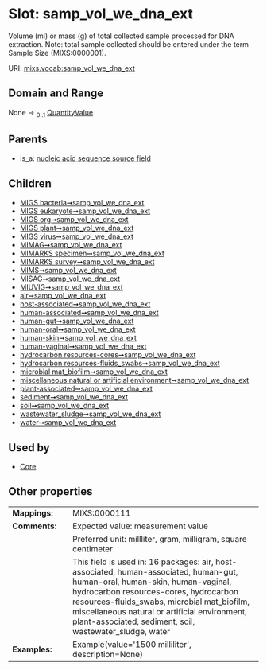 
# Slot: samp_vol_we_dna_ext


Volume (ml) or mass (g) of total collected sample processed for DNA extraction. Note: total sample collected should be entered under the term Sample Size (MIXS:0000001).

URI: [mixs.vocab:samp_vol_we_dna_ext](https://w3id.org/mixs/vocab/samp_vol_we_dna_ext)


## Domain and Range

None &#8594;  <sub>0..1</sub> [QuantityValue](QuantityValue.md)

## Parents

 *  is_a: [nucleic acid sequence source field](nucleic_acid_sequence_source_field.md)

## Children

 *  [MIGS bacteria➞samp_vol_we_dna_ext](MIGS_bacteria_samp_vol_we_dna_ext.md)
 *  [MIGS eukaryote➞samp_vol_we_dna_ext](MIGS_eukaryote_samp_vol_we_dna_ext.md)
 *  [MIGS org➞samp_vol_we_dna_ext](MIGS_org_samp_vol_we_dna_ext.md)
 *  [MIGS plant➞samp_vol_we_dna_ext](MIGS_plant_samp_vol_we_dna_ext.md)
 *  [MIGS virus➞samp_vol_we_dna_ext](MIGS_virus_samp_vol_we_dna_ext.md)
 *  [MIMAG➞samp_vol_we_dna_ext](MIMAG_samp_vol_we_dna_ext.md)
 *  [MIMARKS specimen➞samp_vol_we_dna_ext](MIMARKS_specimen_samp_vol_we_dna_ext.md)
 *  [MIMARKS survey➞samp_vol_we_dna_ext](MIMARKS_survey_samp_vol_we_dna_ext.md)
 *  [MIMS➞samp_vol_we_dna_ext](MIMS_samp_vol_we_dna_ext.md)
 *  [MISAG➞samp_vol_we_dna_ext](MISAG_samp_vol_we_dna_ext.md)
 *  [MIUVIG➞samp_vol_we_dna_ext](MIUVIG_samp_vol_we_dna_ext.md)
 *  [air➞samp_vol_we_dna_ext](air_samp_vol_we_dna_ext.md)
 *  [host-associated➞samp_vol_we_dna_ext](host_associated_samp_vol_we_dna_ext.md)
 *  [human-associated➞samp_vol_we_dna_ext](human_associated_samp_vol_we_dna_ext.md)
 *  [human-gut➞samp_vol_we_dna_ext](human_gut_samp_vol_we_dna_ext.md)
 *  [human-oral➞samp_vol_we_dna_ext](human_oral_samp_vol_we_dna_ext.md)
 *  [human-skin➞samp_vol_we_dna_ext](human_skin_samp_vol_we_dna_ext.md)
 *  [human-vaginal➞samp_vol_we_dna_ext](human_vaginal_samp_vol_we_dna_ext.md)
 *  [hydrocarbon resources-cores➞samp_vol_we_dna_ext](hydrocarbon_resources_cores_samp_vol_we_dna_ext.md)
 *  [hydrocarbon resources-fluids_swabs➞samp_vol_we_dna_ext](hydrocarbon_resources_fluids_swabs_samp_vol_we_dna_ext.md)
 *  [microbial mat_biofilm➞samp_vol_we_dna_ext](microbial_mat_biofilm_samp_vol_we_dna_ext.md)
 *  [miscellaneous natural or artificial environment➞samp_vol_we_dna_ext](miscellaneous_natural_or_artificial_environment_samp_vol_we_dna_ext.md)
 *  [plant-associated➞samp_vol_we_dna_ext](plant_associated_samp_vol_we_dna_ext.md)
 *  [sediment➞samp_vol_we_dna_ext](sediment_samp_vol_we_dna_ext.md)
 *  [soil➞samp_vol_we_dna_ext](soil_samp_vol_we_dna_ext.md)
 *  [wastewater_sludge➞samp_vol_we_dna_ext](wastewater_sludge_samp_vol_we_dna_ext.md)
 *  [water➞samp_vol_we_dna_ext](water_samp_vol_we_dna_ext.md)

## Used by

 * [Core](Core.md)

## Other properties

|  |  |  |
| --- | --- | --- |
| **Mappings:** | | MIXS:0000111 |
| **Comments:** | | Expected value: measurement value |
|  | | Preferred unit: millliter, gram, milligram, square centimeter |
|  | | This field is used in: 16 packages: air, host-associated, human-associated, human-gut, human-oral, human-skin, human-vaginal, hydrocarbon resources-cores, hydrocarbon resources-fluids_swabs, microbial mat_biofilm, miscellaneous natural or artificial environment, plant-associated, sediment, soil, wastewater_sludge, water |
| **Examples:** | | Example(value='1500 milliliter', description=None) |

